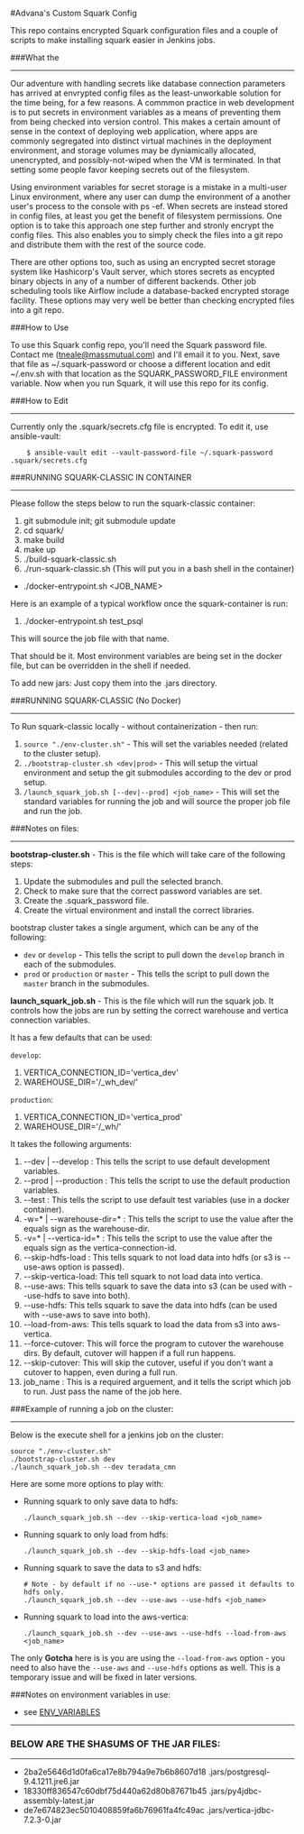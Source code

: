#Advana's Custom Squark Config

This repo contains encrypted Squark configuration files and a couple of scripts to make installing squark easier in Jenkins jobs. 

###What the  

---

Our adventure with handling secrets like database connection parameters has arrived at envrypted config files as the least-unworkable solution for the time being, for a few reasons. A commmon practice in web development is to put secrets in environment variables as a means of preventing them from being checked into version control. This makes a certain amount of sense in the context of deploying web application, where apps are commonly segregated into distinct virtual machines in the deployment environment, and storage volumes may be dyniamically allocated, unencrypted, and possibly-not-wiped when the VM is terminated. In that setting some people favor keeping secrets out of the filesystem. 

Using environment variables for secret storage is a mistake in a multi-user Linux environment, where any user can dump the environment of a another user's process to the console with ps -ef. When secrets are instead stored in config files, at least you get the benefit of filesystem permissions. One option is to take this approach one step further and stronly encrypt the config files. This also enables you to simply check the files into a git repo and distribute them with the rest of the source code. 

There are other options too, such as using an encrypted secret storage system like Hashicorp's Vault server, which stores secrets as encypted binary objects in any of a number of different backends. Other job scheduling tools like Airflow include a database-backed encrypted storage facility. These options may very well be better than checking encrypted files into a git repo.  

###How to Use


To use this Squark config repo, you'll need the Squark password file. Contact me (tneale@massmutual.com) and I'll email it to you. Next, save that file as ~/.squark-password or choose a different location and edit ~/.env.sh with that location as the SQUARK_PASSWORD_FILE environment variable. Now when you run Squark, it will use this repo for its config. 

###How to Edit

---

Currently only the .squark/secrets.cfg file is encrypted. To edit it, use ansible-vault:
```
    $ ansible-vault edit --vault-password-file ~/.squark-password .squark/secrets.cfg
```

###RUNNING SQUARK-CLASSIC IN CONTAINER 

---

Please follow the steps below to run the squark-classic container:

1. git submodule init; git submodule update
2. cd squark/
3. make build
4. make up
5. ./build-squark-classic.sh
6. ./run-squark-classic.sh  (This will put you in a bash shell in the container)
  * ./docker-entrypoint.sh <JOB_NAME>

Here is an example of a typical workflow once the squark-container is run:

1. ./docker-entrypoint.sh test_psql

This will source the job file with that name. 

That should be it. Most environment variables are being set in the docker file, but can be overridden in the shell if needed.

To add new jars: Just copy them into the .jars directory.

###RUNNING SQUARK-CLASSIC (No Docker)

---

To Run squark-classic locally - without containerization - then run:

1. `source "./env-cluster.sh"` - This will set the variables needed (related to the cluster setup).
2. `./bootstrap-cluster.sh <dev|prod>` - This will setup the virtual environment and setup the git submodules according to the dev or prod setup.
3. `/launch_squark_job.sh [--dev|--prod] <job_name>` - This will set the standard variables for running the job and will source the proper job file and run the job.

###Notes on files:

---
**bootstrap-cluster.sh** - This is the file which will take care of the following steps:

1. Update the submodules and pull the selected branch.
2. Check to make sure that the correct password variables are set.
3. Create the .squark_password file.
4. Create the virtual environment and install the correct libraries.

bootstrap cluster takes a single argument, which can be any of the following:

* `dev` or `develop` - This tells the script to pull down the `develop` branch in each of the submodules.
* `prod` or `production` or `master` - This tells the script to pull down the `master` branch in the submodules.

**launch_squark_job.sh** - This is the file which will run the squark job. It controls how the jobs are run by setting the correct warehouse and vertica connection variables.

It has a few defaults that can be used:

`develop`: 

1. VERTICA_CONNECTION_ID='vertica_dev'
2. WAREHOUSE_DIR='/_wh_dev/'

`production`:

1. VERTICA_CONNECTION_ID='vertica_prod'
2. WAREHOUSE_DIR='/_wh/'

It takes the following arguments:

1. --dev | --develop : This tells the script to use default development variables.
2. --prod | --production : This tells the script to use the default production variables.
3. --test : This tells the script to use default test variables (use in a docker container).
4. -w=* | --warehouse-dir=* : This tells the script to use the value after the equals sign as the warehouse-dir.
5. -v=* | --vertica-id=* : This tells the script to use the value after the equals sign as the vertica-connection-id.
6. --skip-hdfs-load : This tells squark to not load data into hdfs (or s3 is --use-aws option is passed).
7. --skip-vertica-load: This tell squark to not load data into vertica.
8. --use-aws: This tells squark to save the data into s3 (can be used with --use-hdfs to save into both).
9. --use-hdfs: This tells squark to save the data into hdfs (can be used with --use-aws to save into both).
10. --load-from-aws: This tells squark to load the data from s3 into aws-vertica.
11. --force-cutover: This will force the program to cutover the warehouse dirs. By default, cutover will happen if a full run happens.
12. --skip-cutover: This will skip the cutover, useful if you don't want a cutover to happen, even during a full run.
13. job_name : This is a required arguement, and it tells the script which job to run. Just pass the name of the job here.

###Example of running a job on the cluster:

---

Below is the execute shell for a jenkins job on the cluster:
```
source "./env-cluster.sh"
./bootstrap-cluster.sh dev
./launch_squark_job.sh --dev teradata_cmn
```

Here are some more options to play with:
* Running squark to only save data to hdfs:
    ```
    ./launch_squark_job.sh --dev --skip-vertica-load <job_name>
    ```
* Running squark to only load from hdfs:
    ```
    ./launch_squark_job.sh --dev --skip-hdfs-load <job_name>
    ```
* Running squark to save the data to s3 and hdfs:
    ```
    # Note - by default if no --use-* options are passed it defaults to hdfs only.
    ./launch_squark_job.sh --dev --use-aws --use-hdfs <job_name>
    ```
* Running squark to load into the aws-vertica:
    ```
    ./launch_squark_job.sh --dev --use-aws --use-hdfs --load-from-aws <job_name>
    ```

The only **Gotcha** here is is you are using the `--load-from-aws` option - you need to also have the `--use-aws` and `--use-hdfs` options as well. This is a temporary issue and will be fixed in later versions.


###Notes on environment variables in use:
- see [ENV_VARIABLES](ENV_VARIABLES.md)
---

### BELOW ARE THE SHASUMS OF THE JAR FILES:

---

* 2ba2e5646d1d0fa6ca17e8b794a9e7b6b8607d18  .jars/postgresql-9.4.1211.jre6.jar
* 18330ff836547c60dbf75d440a62d80b87671b45  .jars/py4jdbc-assembly-latest.jar
* de7e674823ec5010408859fa6b76961fa4fc49ac  .jars/vertica-jdbc-7.2.3-0.jar

